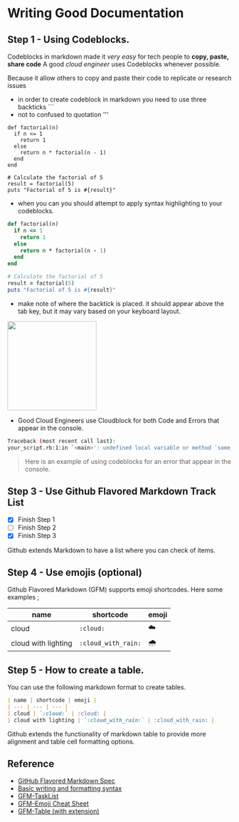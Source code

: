 # Writing Good Documentation

## **Step 1 - Using Codeblocks.**

Codeblocks in markdown made it *very easy* for tech people to **copy, paste, share code**
A good _cloud engineer_ uses Codeblocks whenever possible. 

Because it allow others to copy and paste their code to replicate or research issues


- in order to create codeblock in markdown you need to use three backticks ```
- not to confused to quotation '''

```
def factorial(n)
  if n <= 1
    return 1
  else
    return n * factorial(n - 1)
  end
end

# Calculate the factorial of 5
result = factorial(5)
puts "Factorial of 5 is #{result}"
```

- when you can you should attempt to apply syntax highlighting to your codeblocks.

``` ruby
def factorial(n)
  if n <= 1
    return 1
  else
    return n * factorial(n - 1)
  end
end

# Calculate the factorial of 5
result = factorial(5)
puts "Factorial of 5 is #{result}"
```

- make note of where the backtick is placed. 
it should appear above the tab key, but it may vary based on your keyboard layout.
<img width="200px" src="https://github.com/ilhamuttaqin/github-docs-example/assets/109239266/796ceb0b-5107-416c-9048-2718adab3f47" /> 


- Good Cloud Engineers use Cloudblock for both Code and Errors that appear in the console. 

```bash
Traceback (most recent call last):
your_script.rb:1:in `<main>': undefined local variable or method `some_value' for main:Object (NameError)
```
> Here is an example of using codeblocks for an error that appear in the console.


## Step 3 - Use Github Flavored Markdown Track List

- [x] Finish Step 1
- [ ] Finish Step 2
- [x] Finish Step 3
      
Github extends Markdown to have a list where you can check of items.

## Step 4 - Use emojis (optional)

Github Flavored Markdown (GFM) supports emoji shortcodes.
Here some examples ;

| name | shortcode | emoji |
| --- | --- | --- |
| cloud | `:cloud:` | :cloud: |
| cloud with lighting | `:cloud_with_rain:` | :cloud_with_rain: |


## Step 5 - How to create a table.

You can use the following markdown format to create tables.

```markdown
| name | shortcode | emoji |
| --- | --- | --- |
| cloud | `:cloud:` | :cloud: |
| cloud with lighting | `:cloud_with_rain:` | :cloud_with_rain: |
```

Github extends the functionality of markdown table to provide more alignment and table cell formatting options. 

## Reference
- [GitHub Flavored Markdown Spec](https://github.github.com/gfm/)
- [Basic writing and formatting syntax](https://docs.github.com/en/get-started/writing-on-github/getting-started-with-writing-and-formatting-on-github/basic-writing-and-formatting-syntax#images)
- [GFM-TaskList](https://docs.github.com/en/get-started/writing-on-github/getting-started-with-writing-and-formatting-on-github/basic-writing-and-formatting-syntax#task-lists)
- [GFM-Emoji Cheat Sheet](https://github.com/ikatyang/emoji-cheat-sheet)
- [GFM-Table (with extension)](https://github.github.com/gfm/#tables-extension-)

